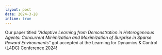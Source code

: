 ```yaml
---
layout: post
date: 2024-3-28
inline: true
---
```


Our paper titled _"Adaptive Learning from Demonstration in Heterogeneous Agents: Concurrent Minimization and Maximization of Surprise in Sparse Reward Environments"_ got accepted at the Learning for Dynamics & Control (L4DC) Conference 2024!